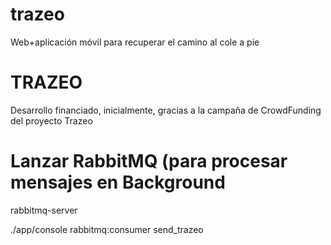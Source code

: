 trazeo
======

Web+aplicación móvil para recuperar el camino al cole a pie

TRAZEO
======
Desarrollo financiado, inicialmente, gracias a la campaña de CrowdFunding del proyecto Trazeo

Lanzar RabbitMQ (para procesar mensajes en Background
=====================================================

rabbitmq-server 

./app/console rabbitmq:consumer send_trazeo

